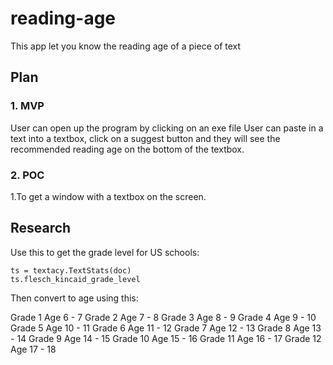 # reading-age

This app let you know the reading age of a piece of text

## Plan

### 1. MVP

User can open up the program by clicking on an exe file
User can paste in a text into a textbox, click on a suggest button and they will see the recommended reading age on the bottom of the textbox.

### 2. POC

1.To get a window with a textbox on the screen.

## Research

Use this to get the grade level for US schools:

```
ts = textacy.TextStats(doc)
ts.flesch_kincaid_grade_level
```

Then convert to age using this:

Grade 1 Age 6 - 7
Grade 2 Age 7 - 8
Grade 3 Age 8 - 9
Grade 4 Age 9 - 10
Grade 5 Age 10 - 11
Grade 6 Age 11 - 12
Grade 7 Age 12 - 13
Grade 8 Age 13 - 14
Grade 9 Age 14 - 15
Grade 10 Age 15 - 16
Grade 11 Age 16 - 17
Grade 12 Age 17 - 18
